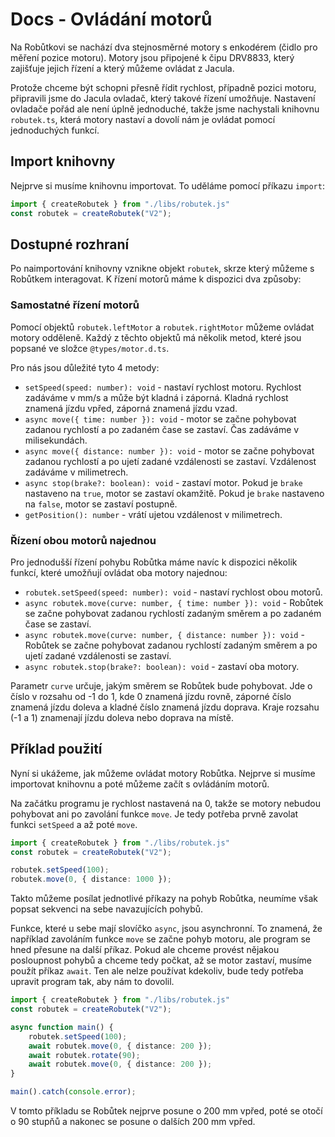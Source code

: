 # Docs - Ovládání motorů

Na Robůtkovi se nachází dva stejnosměrné motory s enkodérem (čidlo pro měření pozice motoru). Motory jsou připojené k čipu DRV8833, který zajišťuje jejich řízení a který můžeme ovládat z Jacula.

Protože chceme být schopni přesně řídit rychlost, případně pozici motoru, připravili jsme do Jacula ovladač, který takové řízení umožňuje. Nastavení ovladače pořád ale není úplně jednoduché, takže jsme nachystali knihovnu `robutek.ts`, která motory nastaví a dovolí nám je ovládat pomocí jednoduchých funkcí.

## Import knihovny

Nejprve si musíme knihovnu importovat. To uděláme pomocí příkazu `import`:

```ts
import { createRobutek } from "./libs/robutek.js"
const robutek = createRobutek("V2");
```

## Dostupné rozhraní

Po naimportování knihovny vznikne objekt `robutek`, skrze který můžeme s Robůtkem interagovat. K řízení motorů máme k dispozici dva způsoby:

### Samostatné řízení motorů

Pomocí objektů `robutek.leftMotor` a `robutek.rightMotor` můžeme ovládat motory odděleně. Každý z těchto objektů má několik metod, které jsou popsané ve složce `@types/motor.d.ts`.

Pro nás jsou důležité tyto 4 metody:

- `setSpeed(speed: number): void` - nastaví rychlost motoru. Rychlost zadáváme v mm/s a může být kladná i záporná. Kladná rychlost znamená jízdu vpřed, záporná znamená jízdu vzad.
- `async move({ time: number }): void` - motor se začne pohybovat zadanou rychlostí a po zadaném čase se zastaví. Čas zadáváme v milisekundách.
- `async move({ distance: number }): void` - motor se začne pohybovat zadanou rychlostí a po ujetí zadané vzdálenosti se zastaví. Vzdálenost zadáváme v milimetrech.
- `async stop(brake?: boolean): void` - zastaví motor. Pokud je `brake` nastaveno na `true`, motor se zastaví okamžitě. Pokud je `brake` nastaveno na `false`, motor se zastaví postupně.
- `getPosition(): number` - vrátí ujetou vzdálenost v milimetrech.


### Řízení obou motorů najednou

Pro jednodušší řízení pohybu Robůtka máme navíc k dispozici několik funkcí, které umožňují ovládat oba motory najednou:

- `robutek.setSpeed(speed: number): void` - nastaví rychlost obou motorů.
- `async robutek.move(curve: number, { time: number }): void` - Robůtek se začne pohybovat zadanou rychlostí zadaným směrem a po zadaném čase se zastaví.
- `async robutek.move(curve: number, { distance: number }): void` - Robůtek se začne pohybovat zadanou rychlostí zadaným směrem a po ujetí zadané vzdálenosti se zastaví.
- `async robutek.stop(brake?: boolean): void` - zastaví oba motory.

Parametr `curve` určuje, jakým směrem se Robůtek bude pohybovat. Jde o číslo v rozsahu od -1 do 1, kde 0 znamená jízdu rovně, záporné číslo znamená jízdu doleva a kladné číslo znamená jízdu doprava. Kraje rozsahu (-1 a 1) znamenají jízdu doleva nebo doprava na místě.

## Příklad použití

Nyní si ukážeme, jak můžeme ovládat motory Robůtka. Nejprve si musíme importovat knihovnu a poté můžeme začít s ovládáním motorů.

Na začátku programu je rychlost nastavená na 0, takže se motory nebudou pohybovat ani po zavolání funkce `move`. Je tedy potřeba prvně zavolat funkci `setSpeed` a až poté `move`.

```ts
import { createRobutek } from "./libs/robutek.js"
const robutek = createRobutek("V2");

robutek.setSpeed(100);
robutek.move(0, { distance: 1000 });
```

Takto můžeme posílat jednotlivé příkazy na pohyb Robůtka, neumíme však popsat sekvenci na sebe navazujících pohybů.

Funkce, které u sebe mají slovíčko `async`, jsou asynchronní. To znamená, že například zavoláním funkce `move` se začne pohyb motoru, ale program se hned přesune na další příkaz. Pokud ale chceme provést nějakou posloupnost pohybů a chceme tedy počkat, až se motor zastaví, musíme použít příkaz `await`. Ten ale nelze používat kdekoliv, bude tedy potřeba upravit program tak, aby nám to dovolil.

```ts
import { createRobutek } from "./libs/robutek.js"
const robutek = createRobutek("V2");

async function main() {
    robutek.setSpeed(100);
    await robutek.move(0, { distance: 200 });
    await robutek.rotate(90);
    await robutek.move(0, { distance: 200 });
}

main().catch(console.error);
```

V tomto příkladu se Robůtek nejprve posune o 200 mm vpřed, poté se otočí o 90 stupňů a nakonec se posune o dalších 200 mm vpřed.